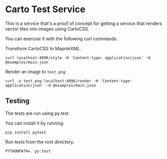 # Carto Test Service #
This is a service that's a proof of concept for getting a service that
renders vector tiles into images using CartoCSS.

You can exercise it with the following curl commands.

Transform CartoCSS to MapnikXML.
```
curl localhost:4096/style -H 'Content-type: application/json' -d @examples/main.json
```

Render an image to `test.png`:
```
curl -o test.png localhost:4096/render -H 'Content-type: application/json' -d @examples/main.json
```

## Testing ##
The tests are run using py.test

You can install it by running:
```
pip install pytest
```

Run tests from the root directory:
```
PYTHONPATH=. py.test
```
